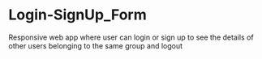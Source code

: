 # Login-SignUp_Form
Responsive web app where user can login or sign up to see the details of other users belonging to the same group and logout

